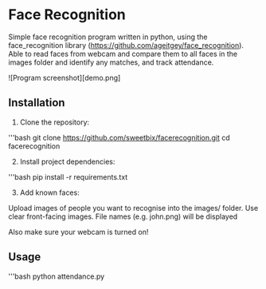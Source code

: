 # Face Recognition

Simple face recognition program written in python, using the face_recognition library (https://github.com/ageitgey/face_recognition). Able to read faces from webcam and compare them to all faces in the images folder and identify any matches, and track attendance.

![Program screenshot][demo.png]


## Installation

1. Clone the repository:

'''bash
git clone https://github.com/sweetbix/facerecognition.git
cd facerecognition


2. Install project dependencies:

'''bash
pip install -r requirements.txt


3. Add known faces:

Upload images of people you want to recognise into the images/ folder.
Use clear front-facing images.
File names (e.g. john.png) will be displayed


Also make sure your webcam is turned on!


## Usage

'''bash
python attendance.py
